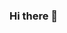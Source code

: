 ### Hi there 👋

<!--
**Visakan-official/Visakan-official** is a ✨ _special_ ✨ repository because its `README.md` (this file) appears on your GitHub profile.

Here are some ideas to get you started:

- 🔭 I’m currently working on Python
- 🌱 I’m currently learning Blockchain
- 👯 I’m looking to collaborate on Blocking based projects
- 🤔 I’m looking for help with learning Blocking
- 💬 Ask me about Python and Blockchain
- 📫 How to reach me: Visakan.official@gmail.com


-->
